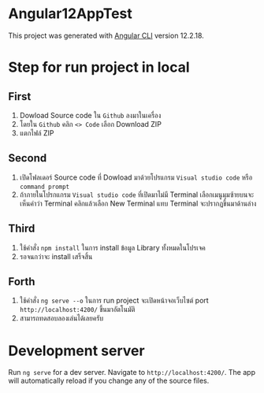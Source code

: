 # Angular12AppTest

This project was generated with [Angular CLI](https://github.com/angular/angular-cli) version 12.2.18.

# Step for run project in local

## First
1. Dowload Source code ใน `Github` ลงมาในเครื่อง
2. โดยใน `Github` คลิก `<> Code` เลือก Download ZIP
3. แตกไฟล์ ZIP

## Second
1. เปิดโฟลเดอร์ Source code ที่ Dowload มาด้วยโปรแกรม `Visual studio code` หรือ `command prompt`
2. ถ้าภายในโปรกแกรม `Visual studio code` ที่เปิดมาไม่มี Terminal เลือกเมนูมุมซ้ายบนจะเห็นคำว่า Terminal คลิกแล้วเลือก New Terminal แทบ Terminal จะปรากฎขึ้นมาด้านล่าง

## Third
1. ใช้คำสั่ง `npm install` ในการ install ข้อมูล Library ทั้งหมดในโปรเจค
2. รอจนกว่าจะ install เสร็จสิ้น

## Forth
1. ใช้คำสั่ง `ng serve --o` ในการ run project จะเปิดหน้าจอเว็บไซต์ port `http://localhost:4200/` ขึ้นมาอัตโนมัติ
2. สามารถทดสอบลองเล่นได้เลยครับ

# Development server

Run `ng serve` for a dev server. Navigate to `http://localhost:4200/`. The app will automatically reload if you change any of the source files.
